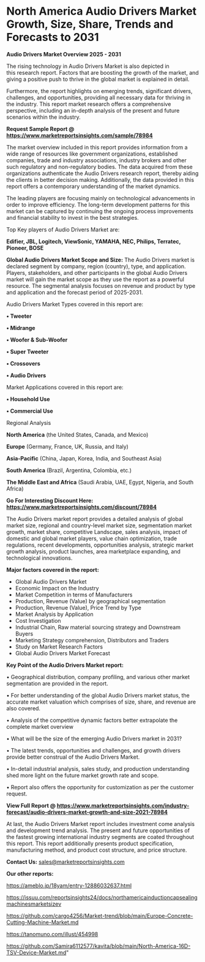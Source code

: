 # North America Audio Drivers Market Growth, Size, Share, Trends and Forecasts to 2031

<Strong> Audio Drivers Market Overview 2025 - 2031</strong>

The rising technology in Audio Drivers Market is also depicted in this research report. Factors that are boosting the growth of the market, and giving a positive push to thrive in the global market is explained in detail.

Furthermore, the report highlights on emerging trends, significant drivers, challenges, and opportunities, providing all necessary data for thriving in the industry. This report market research offers a comprehensive perspective, including an in-depth analysis of the present and future scenarios within the industry.

<strong>Request Sample Report @ <a href=https://www.marketreportsinsights.com/sample/78984>https://www.marketreportsinsights.com/sample/78984</a></strong>

The market overview included in this report provides information from a wide range of resources like government organizations, established companies, trade and industry associations, industry brokers and other such regulatory and non-regulatory bodies. The data acquired from these organizations authenticate the Audio Drivers research report, thereby aiding the clients in better decision making. Additionally, the data provided in this report offers a contemporary understanding of the market dynamics.

The leading players are focusing mainly on technological advancements in order to improve efficiency. The long-term development patterns for this market can be captured by continuing the ongoing process improvements and financial stability to invest in the best strategies.

Top Key players of Audio Drivers Market are:

<strong>Edifier, JBL, Logitech, ViewSonic, YAMAHA, NEC, Philips, Terratec, Pioneer, BOSE</strong>

<strong><b>Global Audio Drivers Market Scope and Size:</b></strong>
The Audio Drivers market is declared segment by company, region (country), type, and application. Players, stakeholders, and other participants in the global Audio Drivers market will gain the market scope as they use the report as a powerful resource. The segmental analysis focuses on revenue and product by type and application and the forecast period of 2025-2031.

Audio Drivers Market Types covered in this report are:

<strong>• Tweeter

• Midrange

• Woofer & Sub-Woofer

• Super Tweeter

• Crossovers

• Audio Drivers</strong>

Market Applications covered in this report are:

<strong>• Household Use

• Commercial Use</strong> 

Regional Analysis

<strong>North America</strong> (the United States, Canada, and Mexico)

<strong>Europe</strong> (Germany, France, UK, Russia, and Italy)

<strong>Asia-Pacific</strong> (China, Japan, Korea, India, and Southeast Asia)

<strong>South America</strong> (Brazil, Argentina, Colombia, etc.)

<strong>The Middle East and Africa</strong> (Saudi Arabia, UAE, Egypt, Nigeria, and South Africa)

<strong>Go For Interesting Discount Here: <a href=https://www.marketreportsinsights.com/discount/78984>https://www.marketreportsinsights.com/discount/78984</a></strong>

The Audio Drivers market report provides a detailed analysis of global market size, regional and country-level market size, segmentation market growth, market share, competitive Landscape, sales analysis, impact of domestic and global market players, value chain optimization, trade regulations, recent developments, opportunities analysis, strategic market growth analysis, product launches, area marketplace expanding, and technological innovations.

<strong><b>Major factors covered in the report:</b></strong>
<ul>
  <li>Global Audio Drivers Market </li>
  <li>Economic Impact on the Industry</li>
  <li>Market Competition in terms of Manufacturers</li>
  <li>Production, Revenue (Value) by geographical segmentation</li>
  <li>Production, Revenue (Value), Price Trend by Type</li>
  <li>Market Analysis by Application</li>
  <li>Cost Investigation</li>
  <li>Industrial Chain, Raw material sourcing strategy and Downstream Buyers</li>
  <li>Marketing Strategy comprehension, Distributors and Traders</li>
  <li>Study on Market Research Factors</li>
  <li>Global Audio Drivers Market Forecast</li>
</ul>

<strong><b>Key Point of the Audio Drivers Market report:</b></strong>

• Geographical distribution, company profiling, and various other market segmentation are provided in the report.

• For better understanding of the global Audio Drivers market status, the accurate market valuation which comprises of size, share, and revenue are also covered.

• Analysis of the competitive dynamic factors better extrapolate the complete market overview

• What will be the size of the emerging Audio Drivers market in 2031?

• The latest trends, opportunities and challenges, and growth drivers provide better construal of the Audio Drivers Market.

• In-detail industrial analysis, sales study, and production understanding shed more light on the future market growth rate and scope.

• Report also offers the opportunity for customization as per the customer request.

<strong><b>View Full Report @ <a href=https://www.marketreportsinsights.com/industry-forecast/audio-drivers-market-growth-and-size-2021-78984>https://www.marketreportsinsights.com/industry-forecast/audio-drivers-market-growth-and-size-2021-78984</a></b></strong>


At last, the Audio Drivers Market report includes investment come analysis and development trend analysis. The present and future opportunities of the fastest growing international industry segments are coated throughout this report. This report additionally presents product specification, manufacturing method, and product cost structure, and price structure.

<strong>Contact Us:</strong>
sales@marketreportsinsights.com

<strong>Our other reports:</strong>

<a href=https://ameblo.jp/18yam/entry-12886032637.html>https://ameblo.jp/18yam/entry-12886032637.html</a>

<a href=https://issuu.com/reportsinsights24/docs/northamericainductioncapsealingmachinesmarketsizev>https://issuu.com/reportsinsights24/docs/northamericainductioncapsealingmachinesmarketsizev</a>

<a href=https://github.com/cargo4256/Market-trend/blob/main/Europe-Concrete-Cutting-Machine-Market.md>https://github.com/cargo4256/Market-trend/blob/main/Europe-Concrete-Cutting-Machine-Market.md</a>

<a href=https://tanomuno.com/illust/454998>https://tanomuno.com/illust/454998</a>

<a href=https://github.com/Samira6112577/kavita/blob/main/North-America-16D-TSV-Device-Market.md>https://github.com/Samira6112577/kavita/blob/main/North-America-16D-TSV-Device-Market.md</a>"
